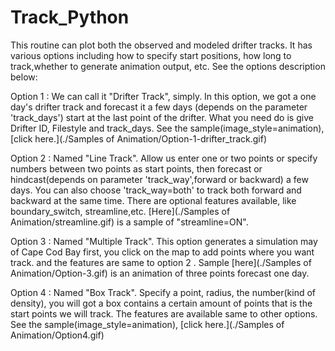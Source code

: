 # Track_Python

This routine can plot both the observed and modeled drifter tracks. It has various options including how to specify start positions, how long to track,whether to generate animation output, etc. See the options description below:

Option 1 : We can call it "Drifter Track", simply. In this option, we got a one day's drifter track and forecast it a few days (depends on the parameter 'track_days') start at the last point of the drifter. What you need do is give Drifter ID, Filestyle and track_days. See the sample(image_style=animation), [click here.](./Samples of Animation/Option-1-drifter_track.gif) 

Option 2 : Named "Line Track". Allow us enter one or two points or specify numbers between two points as start points, then forecast or hindcast(depends on parameter 'track_way',forward or backward) a few days. You can also choose 'track_way=both' to track both forward and backward at the same time. There are optional features available, like boundary_switch, streamline,etc. [Here](./Samples of Animation/streamline.gif) is a sample of "streamline=ON".

Option 3 : Named "Multiple Track".  This option generates a simulation may of Cape Cod Bay first, you click on the map to add points where you want track. and the features are same to option 2 . Sample [here](./Samples of Animation/Option-3.gif) is an animation of three points forecast one day.

Option 4 : Named "Box Track". Specify a point, radius, the number(kind of density), you will got a box contains a certain amount of points that is the start points we will track. The features are available same to other options. See the sample(image_style=animation), [click here.](./Samples of Animation/Option4.gif)
